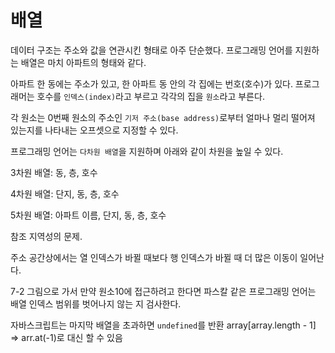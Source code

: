 # 배열
데이터 구조는 주소와 값을 연관시킨 형태로 아주 단순했다.
프로그래밍 언어를 지원하는 배열은 마치 아파트의 형태와 같다.

아파트 한 동에는 주소가 있고, 한 아파트 동 안의 각 집에는 번호(호수)가 있다. 프로그래머는 호수를 `인덱스(index)`라고 부르고 각각의 집을 `원소`라고 부른다. 

각 원소는 0번째 원소의 주소인 `기저 주소(base address)`로부터 얼마나 멀리 떨어져 있는지를 나타내는 오프셋으로 지정할 수 있다. 

프로그래밍 언어는 `다차원 배열`을 지원하며 아래와 같이 차원을 높일 수 있다.

3차원 배열: 동, 층, 호수

4차원 배열: 단지, 동, 층, 호수

5차원 배열: 아파트 이름, 단지, 동, 층, 호수


참조 지역성의 문제.

주소 공간상에서는 열 인덱스가 바뀔 때보다 행 인덱스가 바뀔 때 더 많은 이동이 일어난다.

7-2 그림으로 가서 만약 원소10에 접근하려고 한다면 파스칼 같은 프로그래밍 언어는 배열 인덱스 범위를 벗어나지 않는 지 검사한다. 

자바스크립트는 마지막 배열을 초과하면 `undefined`를 반환
array[array.length - 1] => arr.at(-1)로 대신 할 수 있음
